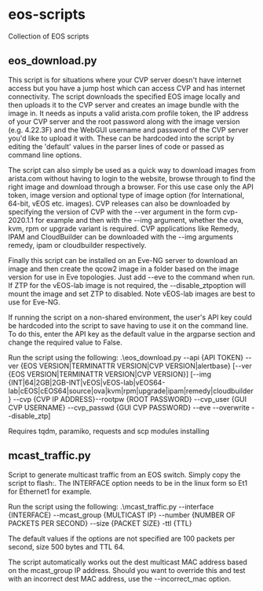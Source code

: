 # eos-scripts
Collection of EOS scripts


## eos_download.py

This script is for situations where your CVP server doesn't have internet access but you have a jump host which can access CVP and has internet connectivity. The script downloads the specified EOS image locally and then uploads it to the CVP server and creates an image bundle with the image in. It needs as inputs a valid arista.com profile token, the IP address of your CVP server and the root password along with the image version (e.g. 4.22.3F) and the WebGUI username and password of the CVP server you'd like to upload it with. These can be hardcoded into the script by editing the 'default' values in the parser lines of code or passed as command line options.

The script can also simply be used as a quick way to download images from arista.com without having to login to the website, browse through to find the right image and download through a browser. For this use case only the API token, image version and optional type of image option (for International, 64-bit, vEOS etc. images). CVP releases can also be downloaded by specifying the version of CVP with the --ver argument in the form cvp-2020.1.1 for example and then with the --img argument, whether the ova, kvm, rpm or upgrade variant is required. CVP applications like Remedy, IPAM and CloudBuilder can be downloaded with the --img arguments remedy, ipam or cloudbuilder respectively.

Finally this script can be installed on an Eve-NG server to download an image and then create the qcow2 image in a folder based on the image version for use in Eve topologies. Just add --eve to the command when run. If ZTP for the vEOS-lab image is not required, the --disable_ztpoption will mount the image and set ZTP to disabled. Note vEOS-lab images are best to use for Eve-NG.

If running the script on a non-shared environment, the user's API key could be hardcoded into the script to save having to use it on the command line. To do this, enter the API key as the default value in the argparse section and change the required value to False.

Run the script using the following: .\eos_download.py --api {API TOKEN} --ver {EOS VERSION|TERMINATTR VERSION|CVP VERSION|alertbase} [--ver {EOS VERSION|TERMINATTR VERSION|CVP VERSION}] [--img {INT|64|2GB|2GB-INT|vEOS|vEOS-lab|vEOS64-lab|cEOS|cEOS64|source|ova|kvm|rpm|upgrade|ipam|remedy|cloudbuilder} --cvp {CVP IP ADDRESS}--rootpw {ROOT PASSWORD} --cvp_user {GUI CVP USERNAME} --cvp_passwd {GUI CVP PASSWORD} --eve --overwrite --disable_ztp] 

Requires tqdm, paramiko, requests and scp modules installing


## mcast_traffic.py
Script to generate multicast traffic from an EOS switch. Simply copy the script to flash:. The INTERFACE option needs to be in the linux form so Et1 for Ethernet1 for example.

Run the script using the following: .\mcast_traffic.py --interface {INTERFACE} --mcast_group {MULTICAST IP} --number {NUMBER OF PACKETS PER SECOND} --size {PACKET SIZE} -ttl {TTL}

The default values if the options are not specified are 100 packets per second, size 500 bytes and TTL 64.

The script automatically works out the dest multicast MAC address based on the mcast_group IP address. Should you want to override this and test with an incorrect dest MAC address, use the --incorrect_mac option.
